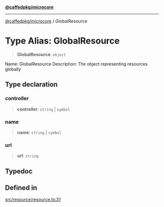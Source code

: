 [**@caffedpkg/microcore**](../README.md)

***

[@caffedpkg/microcore](../globals.md) / GlobalResource

# Type Alias: GlobalResource

> **GlobalResource**: `object`

Name: GlobalResource
Description: The object representing resources globally

## Type declaration

### controller

> **controller**: `string` \| `symbol`

### name

> **name**: `string` \| `symbol`

### url

> **url**: `string`

## Typedoc

## Defined in

[src/resource/resource.ts:31](https://github.com/caffed/microcore/blob/3444f5042af4893783a848f270124aa74f8db032/src/resource/resource.ts#L31)

